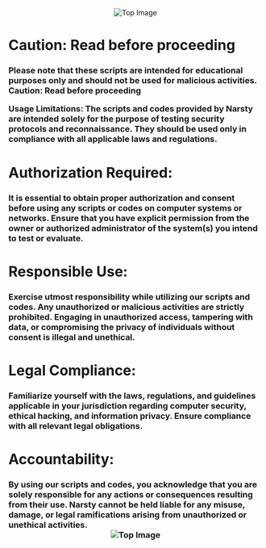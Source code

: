 <div align="center">
  <img src="https://www.nist.gov/sites/default/files/2019-12/cyberattack-blogfeaturedimage-763.png" alt="Top Image">
</div>


# Caution: Read before proceeding
    
<h3 h1>
Please note that these scripts are intended for educational purposes only and should not be used for malicious activities.
Caution: Read before proceeding

Usage Limitations:
The scripts and codes provided by Narsty are intended solely for the purpose of testing security protocols and reconnaissance. They should be used only in compliance with all applicable laws and regulations.

# Authorization Required:

<h3 h1>
It is essential to obtain proper authorization and consent before using any scripts or codes on computer systems or networks. Ensure that you have explicit permission from the owner or authorized administrator of the system(s) you intend to test or evaluate.

# Responsible Use:

<h3 h1>
Exercise utmost responsibility while utilizing our scripts and codes. Any unauthorized or malicious activities are strictly prohibited. Engaging in unauthorized access, tampering with data, or compromising the privacy of individuals without consent is illegal and unethical.

# Legal Compliance:

<h3 h1>
Familiarize yourself with the laws, regulations, and guidelines applicable in your jurisdiction regarding computer security, ethical hacking, and information privacy. Ensure compliance with all relevant legal obligations.

# Accountability:

<h3 h1>
By using our scripts and codes, you acknowledge that you are solely responsible for any actions or consequences resulting from their use. Narsty cannot be held liable for any misuse, damage, or legal ramifications arising from unauthorized or unethical activities.

<div align="center">
  <img src="https://www.ncsc.gov.uk/images/malware%20warning.jpg" alt="Top Image">
</div>
